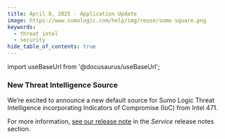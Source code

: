 ```yaml
---
title: April 8, 2025 - Application Update
image: https://www.sumologic.com/help/img/reuse/sumo-square.png
keywords:
  - threat intel
  - security
hide_table_of_contents: true    
---
```


import useBaseUrl from '@docusaurus/useBaseUrl';

### New Threat Intelligence Source

We’re excited to announce a new default source for Sumo Logic Threat Intelligence incorporating Indicators of Compromise (IoC) from Intel 471.

For more information, [see our release note](/release-notes-service/2025/04/08/security/) in the *Service* release notes section.